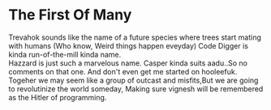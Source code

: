 # The First Of Many
Trevahok sounds like the name of a future species where trees start mating with humans (Who know, Weird things happen eveyday)
Code Digger is kinda run-of-the-mill kinda name.  
Hazzard is just such a marvelous name. 
Casper kinda suits aadu..So no comments on that one. 
And don't even get me started on hooleefuk. 
Togeher we may seem like a group of outcast and misfits,But we are going to revolutinize the world someday, Making sure vignesh will be remembered as the Hitler of programming.
